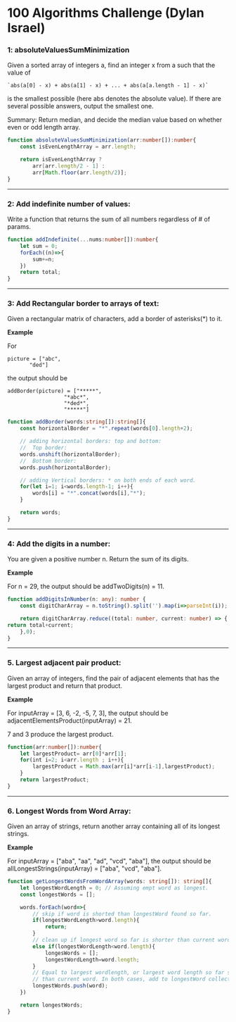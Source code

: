 # 100 Algorithms Challenge (Dylan Israel)

### 1: absoluteValuesSumMinimization
Given a sorted array of integers a, find an integer x from a such that the value of

    `abs(a[0] - x) + abs(a[1] - x) + ... + abs(a[a.length - 1] - x)`
is the smallest possible (here abs denotes the absolute value).
If there are several possible answers, output the smallest one.

Summary: Return median, and decide the median value based on whether even or odd length array.

```typescript
function absoluteValuesSumMinimization(arr:number[]):number{
    const isEvenLengthArray = arr.length;

    return isEvenLengthArray ? 
        arr[arr.length/2 - 1] :
        arr[Math.floor(arr.length/2)];
}

```
---

### 2: Add indefinite number of values:
Write a function that returns the sum of all numbers regardless of # of params.
```typescript
function addIndefinite(...nums:number[]):number{
    let sum = 0;
    forEach((n)=>{
        sum+=n;
    })
    return total;
}
```

---
### 3: Add Rectangular border to arrays of text:
Given a rectangular matrix of characters, add a border of asterisks(*) to it.

**Example**

For

    picture = ["abc",
           "ded"]
the output should be

    addBorder(picture) = ["*****",
                      "*abc*",
                      "*ded*",
                      "*****"]

```typescript
function addBorder(words:string[]):string[]{
    const horizontalBorder = "*".repeat(words[0].length+2);

    // adding horizontal borders: top and bottom:
    //  Top border:
    words.unshift(horizontalBorder);
    //  Bottom border:
    words.push(horizontalBorder);

    // adding Vertical borders: * on both ends of each word.
    for(let i=1; i<words.length-1; i++){
        words[i] = "*".concat(words[i],"*");
    }

    return words;
}
```

---
### 4: Add the digits in a number:
You are given a positive number n. Return the sum of its digits.

**Example**

For n = 29, the output should be
addTwoDigits(n) = 11.

```typescript
function addDigitsInNumber(n: any): number {
    const digitCharArray = n.toString().split('').map(i=>parseInt(i));

    return digitCharArray.reduce((total: number, current: number) => {
return total+current;
    },0);
}
```
---

### 5. Largest adjacent pair product:

Given an array of integers, find the pair of adjacent elements that has the largest product and return that product.

**Example**

For inputArray = [3, 6, -2, -5, 7, 3], the output should be
adjacentElementsProduct(inputArray) = 21.

7 and 3 produce the largest product.

```typescript
function(arr:number[]):number{
    let largestProduct= arr[0]*arr[1];
    for(int i=2; i<arr.length ; i++){
        largestProduct = Math.max(arr[i]*arr[i-1],largestProduct);
    }
    return largestProduct;
}
```
---
### 6. Longest Words from Word Array:
Given an array of strings, return another array containing all of its longest strings.

**Example**

For inputArray = ["aba", "aa", "ad", "vcd", "aba"], the output should be
allLongestStrings(inputArray) = ["aba", "vcd", "aba"].

```typescript
function getLongestWordsFromWordArray(words: string[]): string[]{
    let longestWordLength = 0; // Assuming empt word as longest.
    const longestWords = [];

    words.forEach(word=>{
        // skip if word is shorted than longestWord found so far.
        if(longestWordLength>word.length){
            return;
        }
        // clean up if longest word so far is shorter than current word.
        else if(longestWordLength<word.length){
            longesWords = [];
            longestWordLength=word.length;
        }
        // Equal to largest wordlength, or largest word length so far shorter
        // than current word. In both cases, add to longestWord collection.
        longestWords.push(word);
    })

    return longestWords;
}
```